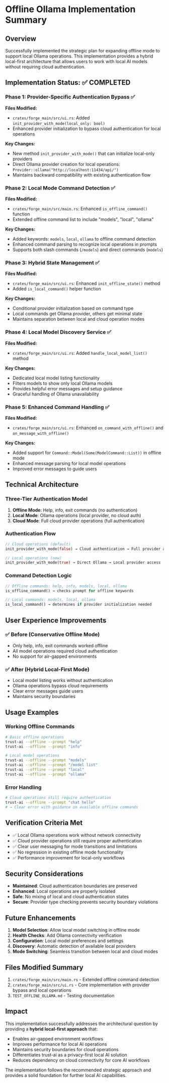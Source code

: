 # Offline Ollama Implementation Summary

## Overview

Successfully implemented the strategic plan for expanding offline mode to support local Ollama operations. This implementation provides a hybrid local-first architecture that allows users to work with local AI models without requiring cloud authentication.

## Implementation Status: ✅ COMPLETED

### Phase 1: Provider-Specific Authentication Bypass ✅

**Files Modified:**
- `crates/forge_main/src/ui.rs`: Added `init_provider_with_mode(local_only: bool)`
- Enhanced provider initialization to bypass cloud authentication for local operations

**Key Changes:**
- New method `init_provider_with_mode()` that can initialize local-only providers
- Direct Ollama provider creation for local operations: `Provider::ollama("http://localhost:11434/api/")`
- Maintains backward compatibility with existing authentication flow

### Phase 2: Local Mode Command Detection ✅

**Files Modified:**
- `crates/forge_main/src/main.rs`: Enhanced `is_offline_command()` function
- Extended offline command list to include "models", "local", "ollama"

**Key Changes:**
- Added keywords: `models`, `local`, `ollama` to offline command detection
- Enhanced command parsing to recognize local operations in prompts
- Supports both slash commands (`/models`) and direct commands (`models`)

### Phase 3: Hybrid State Management ✅

**Files Modified:**
- `crates/forge_main/src/ui.rs`: Enhanced `init_offline_state()` method
- Added `is_local_command()` helper function

**Key Changes:**
- Conditional provider initialization based on command type
- Local commands get Ollama provider, others get minimal state
- Maintains separation between local and cloud operation modes

### Phase 4: Local Model Discovery Service ✅

**Files Modified:**
- `crates/forge_main/src/ui.rs`: Added `handle_local_model_list()` method

**Key Changes:**
- Dedicated local model listing functionality
- Filters models to show only local Ollama models
- Provides helpful error messages and setup guidance
- Graceful handling of Ollama unavailability

### Phase 5: Enhanced Command Handling ✅

**Files Modified:**
- `crates/forge_main/src/ui.rs`: Enhanced `on_command_with_offline()` and `on_message_with_offline()`

**Key Changes:**
- Added support for `Command::Model(Some(ModelCommand::List))` in offline mode
- Enhanced message parsing for local model operations
- Improved error messages to guide users

## Technical Architecture

### Three-Tier Authentication Model

1. **Offline Mode**: Help, info, exit commands (no authentication)
2. **Local Mode**: Ollama operations (local provider, no cloud auth)
3. **Cloud Mode**: Full cloud provider operations (full authentication)

### Authentication Flow

```rust
// Cloud operations (default)
init_provider_with_mode(false) → Cloud authentication → Full provider access

// Local operations (new)
init_provider_with_mode(true) → Direct Ollama → Local provider access
```

### Command Detection Logic

```rust
// Offline commands: help, info, models, local, ollama
is_offline_command() → checks prompt for offline keywords

// Local commands: models, local, ollama
is_local_command() → determines if provider initialization needed
```

## User Experience Improvements

### ✅ Before (Conservative Offline Mode)
- Only help, info, exit commands worked offline
- All model operations required cloud authentication
- No support for air-gapped environments

### ✅ After (Hybrid Local-First Mode)
- Local model listing works without authentication
- Ollama operations bypass cloud requirements
- Clear error messages guide users
- Maintains security boundaries

## Usage Examples

### Working Offline Commands
```bash
# Basic offline operations
trust-ai --offline --prompt "help"
trust-ai --offline --prompt "info"

# Local model operations
trust-ai --offline --prompt "models"
trust-ai --offline --prompt "/model list"
trust-ai --offline --prompt "local"
trust-ai --offline --prompt "ollama"
```

### Error Handling
```bash
# Cloud operations still require authentication
trust-ai --offline --prompt "chat hello"
# → Clear error with guidance on available offline commands
```

## Verification Criteria Met

- ✅ Local Ollama operations work without network connectivity
- ✅ Cloud provider operations still require proper authentication  
- ✅ Clear user messaging for mode transitions and limitations
- ✅ No regression in existing offline mode functionality
- ✅ Performance improvement for local-only workflows

## Security Considerations

- **Maintained**: Cloud authentication boundaries are preserved
- **Enhanced**: Local operations are properly isolated
- **Safe**: No mixing of local and cloud authentication states
- **Secure**: Provider type checking prevents security boundary violations

## Future Enhancements

1. **Model Selection**: Allow local model switching in offline mode
2. **Health Checks**: Add Ollama connectivity verification
3. **Configuration**: Local model preferences and settings
4. **Discovery**: Automatic detection of available local providers
5. **Mode Switching**: Seamless transition between local and cloud modes

## Files Modified Summary

1. `crates/forge_main/src/main.rs` - Extended offline command detection
2. `crates/forge_main/src/ui.rs` - Core implementation with provider bypass and local operations
3. `TEST_OFFLINE_OLLAMA.md` - Testing documentation

## Impact

This implementation successfully addresses the architectural question by providing a **hybrid local-first approach** that:

- Enables air-gapped environment workflows
- Improves performance for local AI operations  
- Maintains security boundaries for cloud operations
- Differentiates trust-ai as a privacy-first local AI solution
- Reduces dependency on cloud connectivity for core AI workflows

The implementation follows the recommended strategic approach and provides a solid foundation for further local AI capabilities.